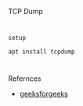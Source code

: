 TCP Dump
#
`setup`
```
apt install tcpdump
```

#
Refernces
- [geeksforgeeks](https://www.geeksforgeeks.org/tcpdump-command-in-linux-with-examples/?ref=gcse)
